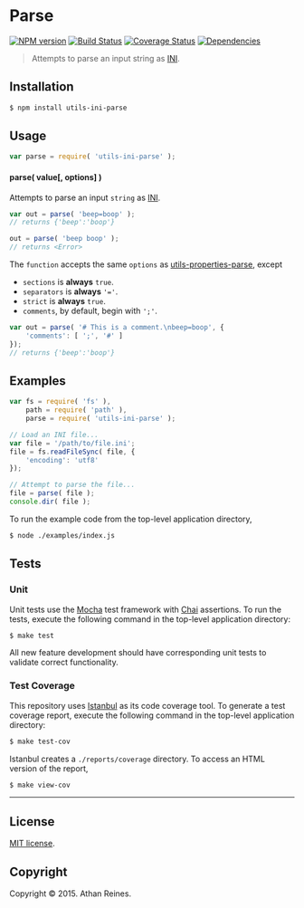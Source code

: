 Parse
===
[![NPM version][npm-image]][npm-url] [![Build Status][travis-image]][travis-url] [![Coverage Status][codecov-image]][codecov-url] [![Dependencies][dependencies-image]][dependencies-url]

> Attempts to parse an input string as [INI](https://en.wikipedia.org/wiki/INI_file).


## Installation

``` bash
$ npm install utils-ini-parse
```


## Usage

``` javascript
var parse = require( 'utils-ini-parse' );
```

#### parse( value[, options] )

Attempts to parse an input `string` as [INI](https://en.wikipedia.org/wiki/INI_file).

``` javascript
var out = parse( 'beep=boop' );
// returns {'beep':'boop'}

out = parse( 'beep boop' );
// returns <Error>
```

The `function` accepts the same `options` as [utils-properties-parse](https://github.com/kgryte/utils-properties-parse), except

-	`sections` is __always__ `true`.
-	`separators` is __always__ `'='`.
-	`strict` is __always__ `true`.
-	`comments`, by default, begin with `';'`.


``` javascript
var out = parse( '# This is a comment.\nbeep=boop', {
	'comments': [ ';', '#' ]
});
// returns {'beep':'boop'}
```


## Examples

``` javascript
var fs = require( 'fs' ),
	path = require( 'path' ),
	parse = require( 'utils-ini-parse' );

// Load an INI file...
var file = '/path/to/file.ini';
file = fs.readFileSync( file, {
	'encoding': 'utf8'
});

// Attempt to parse the file...
file = parse( file );
console.dir( file );
```

To run the example code from the top-level application directory,

``` bash
$ node ./examples/index.js
```


## Tests

### Unit

Unit tests use the [Mocha](http://mochajs.org/) test framework with [Chai](http://chaijs.com) assertions. To run the tests, execute the following command in the top-level application directory:

``` bash
$ make test
```

All new feature development should have corresponding unit tests to validate correct functionality.


### Test Coverage

This repository uses [Istanbul](https://github.com/gotwarlost/istanbul) as its code coverage tool. To generate a test coverage report, execute the following command in the top-level application directory:

``` bash
$ make test-cov
```

Istanbul creates a `./reports/coverage` directory. To access an HTML version of the report,

``` bash
$ make view-cov
```


---
## License

[MIT license](http://opensource.org/licenses/MIT).


## Copyright

Copyright &copy; 2015. Athan Reines.


[npm-image]: http://img.shields.io/npm/v/utils-ini-parse.svg
[npm-url]: https://npmjs.org/package/utils-ini-parse

[travis-image]: http://img.shields.io/travis/kgryte/utils-ini-parse/master.svg
[travis-url]: https://travis-ci.org/kgryte/utils-ini-parse

[codecov-image]: https://img.shields.io/codecov/c/github/kgryte/utils-ini-parse/master.svg
[codecov-url]: https://codecov.io/github/kgryte/utils-ini-parse?branch=master

[dependencies-image]: http://img.shields.io/david/kgryte/utils-ini-parse.svg
[dependencies-url]: https://david-dm.org/kgryte/utils-ini-parse

[dev-dependencies-image]: http://img.shields.io/david/dev/kgryte/utils-ini-parse.svg
[dev-dependencies-url]: https://david-dm.org/dev/kgryte/utils-ini-parse

[github-issues-image]: http://img.shields.io/github/issues/kgryte/utils-ini-parse.svg
[github-issues-url]: https://github.com/kgryte/utils-ini-parse/issues
